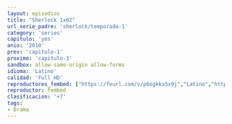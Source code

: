 ```yaml
---
layout: episodios
title: "Sherlock 1x02"
url_serie_padre: 'sherlock/temporada-1'
category: 'series'
capitulo: 'yes'
anio: '2010'
prev: 'capitulo-1'
proximo: 'capitulo-3'
sandbox: allow-same-origin allow-forms
idioma: 'Latino'
calidad: 'Full HD'
reproductores_fembed: ["https://feurl.com/v/p6ogkkx5x9j","Latino","https://feurl.com/v/05ol0d-rno6","Latino","https://myurlshort.live/v/gjp38s-x268xpwj","Latino"]
reproductor: fembed
clasificacion: '+7'
tags:
- Drama
---
```











